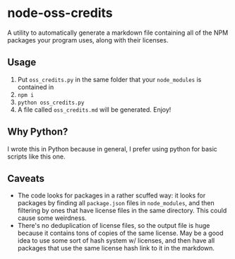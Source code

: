 # node-oss-credits

A utility to automatically generate a markdown file containing all of the NPM packages your program uses, along with their licenses.

## Usage

1. Put `oss_credits.py` in the same folder that your `node_modules` is contained in
2. `npm i`
3. `python oss_credits.py`
4. A file called `oss_credits.md` will be generated. Enjoy!

## Why Python?

I wrote this in Python because in general, I prefer using python for basic scripts like this one.

## Caveats

* The code looks for packages in a rather scuffed way: it looks for packages by finding all `package.json` files in `node_modules`, and then filtering by ones that have license files in the same directory. This could cause some weirdness.
* There's no deduplication of license files, so the output file is huge because it contains tons of copies of the same license. May be a good idea to use some sort of hash system w/ licenses, and then have all packages that use the same license hash link to it in the markdown.
